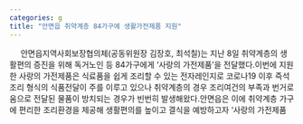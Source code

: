 ```yaml
---
categories: g
title: "안면읍 취약계층 84가구에 생활가전제품 지원"
---
```

&nbsp;&nbsp;&nbsp;&nbsp; 안면읍지역사회보장협의체(공동위원장 김장호, 최석칠)는 지난 8일 취약계층의 생활편의 증진을 위해 독거노인 등 84가구에게 ‘사랑의 가전제품’을 전달했다.이번에 지원한 사랑의 가전제품은 식료품을 쉽게 조리할 수 있는 전자레인지로 코로나19 이후 즉석조리 형식의 식품전달이 주를 이루고 있으나 취약계층의 경우 조리여건의 부족과 번거로움으로 전달된 물품이 방치되는 경우가 빈번히 발생해왔다.안면읍은 이에 취약계층 가구에 편리한 조리환경을 제공해 생활편의를 높이고 결식을 예방하고자 ‘사랑의 가전제품